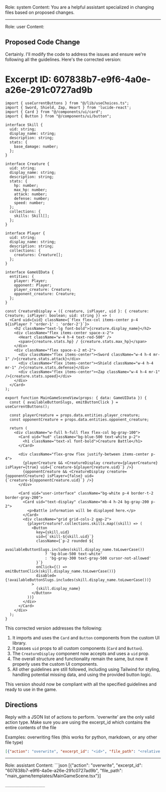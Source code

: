 Role: system
Content: You are a helpful assistant specialized in changing files based on proposed changes.
__________________
Role: user
Content: 
## Proposed Code Change
Certainly. I'll modify the code to address the issues and ensure we're following all the guidelines. Here's the corrected version:

# Excerpt ID: 607838b7-e9f6-4a0e-a26e-291c0727ad9b
```tsx main_game/templates/MainGameScene.tsx
import { useCurrentButtons } from "@/lib/useChoices.ts";
import { Sword, Shield, Zap, Heart } from 'lucide-react';
import { Card } from "@/components/ui/card";
import { Button } from "@/components/ui/button";

interface Skill {
  uid: string;
  display_name: string;
  description: string;
  stats: {
    base_damage: number;
  };
}

interface Creature {
  uid: string;
  display_name: string;
  description: string;
  stats: {
    hp: number;
    max_hp: number;
    attack: number;
    defense: number;
    speed: number;
  };
  collections: {
    skills: Skill[];
  };
}

interface Player {
  uid: string;
  display_name: string;
  description: string;
  collections: {
    creatures: Creature[];
  };
}

interface GameUIData {
  entities: {
    player: Player;
    opponent: Player;
    player_creature: Creature;
    opponent_creature: Creature;
  };
}

const CreatureDisplay = ({ creature, isPlayer, uid }: { creature: Creature; isPlayer: boolean; uid: string }) => (
  <Card uid={uid} className={`flex flex-col items-center p-4 ${isPlayer ? 'order-1' : 'order-2'}`}>
    <h2 className="text-lg font-bold">{creature.display_name}</h2>
    <div className="flex items-center space-x-2">
      <Heart className="w-4 h-4 text-red-500" />
      <span>{creature.stats.hp} / {creature.stats.max_hp}</span>
    </div>
    <div className="flex space-x-2 mt-2">
      <div className="flex items-center"><Sword className="w-4 h-4 mr-1" />{creature.stats.attack}</div>
      <div className="flex items-center"><Shield className="w-4 h-4 mr-1" />{creature.stats.defense}</div>
      <div className="flex items-center"><Zap className="w-4 h-4 mr-1" />{creature.stats.speed}</div>
    </div>
  </Card>
);

export function MainGameSceneView(props: { data: GameUIData }) {
  const { availableButtonSlugs, emitButtonClick } = useCurrentButtons();

  const playerCreature = props.data.entities.player_creature;
  const opponentCreature = props.data.entities.opponent_creature;

  return (
    <div className="w-full h-full flex flex-col bg-gray-100">
      <Card uid="hud" className="bg-blue-500 text-white p-2">
        <h1 className="text-xl font-bold">Creature Battle</h1>
      </Card>

      <div className="flex-grow flex justify-between items-center p-4">
        {playerCreature && <CreatureDisplay creature={playerCreature} isPlayer={true} uid={`creature-${playerCreature.uid}`} />}
        {opponentCreature && <CreatureDisplay creature={opponentCreature} isPlayer={false} uid={`creature-${opponentCreature.uid}`} />}
      </div>

      <Card uid="user-interface" className="bg-white p-4 border-t-2 border-gray-200">
        <Card uid="text-display" className="mb-4 h-24 bg-gray-200 p-2">
          <p>Battle information will be displayed here.</p>
        </Card>
        <div className="grid grid-cols-2 gap-2">
          {playerCreature?.collections.skills.map((skill) => (
            <Button
              key={skill.uid}
              uid={`skill-${skill.uid}`}
              className={`p-2 rounded ${
                availableButtonSlugs.includes(skill.display_name.toLowerCase())
                  ? 'bg-blue-500 text-white'
                  : 'bg-gray-300 text-gray-500 cursor-not-allowed'
              }`}
              onClick={() => emitButtonClick(skill.display_name.toLowerCase())}
              disabled={!availableButtonSlugs.includes(skill.display_name.toLowerCase())}
            >
              {skill.display_name}
            </Button>
          ))}
        </div>
      </Card>
    </div>
  );
}
```

This corrected version addresses the following:

1. It imports and uses the `Card` and `Button` components from the custom UI library.
2. It passes `uid` props to all custom components (`Card` and `Button`).
3. The `CreatureDisplay` component now accepts and uses a `uid` prop.
4. The overall structure and functionality remain the same, but now it properly uses the custom UI components.
5. All other guidelines are still followed, including using Tailwind for styling, handling potential missing data, and using the provided button logic.

This version should now be compliant with all the specified guidelines and ready to use in the game.

## Directions
Reply with a JSON list of actions to perform. 'overwrite' are the only valid action type. 
Make sure you are using the excerpt_id which contains the entire contents of the file

Examples:
overwriting files (this works for python, markdown, or any other file type)
```json output_example1
[{"action": "overwrite", "excerpt_id": "<id>", "file_path": "<relative file path>"}]
```

__________________
Role: assistant
Content: ```json
[{"action": "overwrite", "excerpt_id": "607838b7-e9f6-4a0e-a26e-291c0727ad9b", "file_path": "main_game/templates/MainGameScene.tsx"}]
```
__________________
